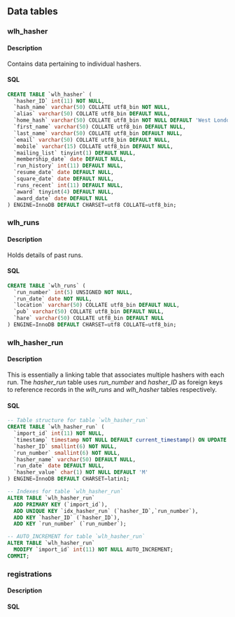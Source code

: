 


## Data tables

### wlh_hasher
#### Description
Contains data pertaining to individual hashers.
#### SQL
```SQL
CREATE TABLE `wlh_hasher` (
  `hasher_ID` int(11) NOT NULL,
  `hash_name` varchar(50) COLLATE utf8_bin NOT NULL,
  `alias` varchar(50) COLLATE utf8_bin DEFAULT NULL,
  `home_hash` varchar(50) COLLATE utf8_bin NOT NULL DEFAULT 'West London',
  `first_name` varchar(50) COLLATE utf8_bin DEFAULT NULL,
  `last_name` varchar(50) COLLATE utf8_bin DEFAULT NULL,
  `email` varchar(50) COLLATE utf8_bin DEFAULT NULL,
  `mobile` varchar(15) COLLATE utf8_bin DEFAULT NULL,
  `mailing_list` tinyint(1) DEFAULT NULL,
  `membership_date` date DEFAULT NULL,
  `run_history` int(11) DEFAULT NULL,
  `resume_date` date DEFAULT NULL,
  `square_date` date DEFAULT NULL,
  `runs_recent` int(11) DEFAULT NULL,
  `award` tinyint(4) DEFAULT NULL,
  `award_date` date DEFAULT NULL
) ENGINE=InnoDB DEFAULT CHARSET=utf8 COLLATE=utf8_bin;
```

### wlh_runs
#### Description
Holds details of past runs.

#### SQL
```SQL
CREATE TABLE `wlh_runs` (
  `run_number` int(5) UNSIGNED NOT NULL,
  `run_date` date NOT NULL,
  `location` varchar(50) COLLATE utf8_bin DEFAULT NULL,
  `pub` varchar(50) COLLATE utf8_bin DEFAULT NULL,
  `hare` varchar(50) COLLATE utf8_bin DEFAULT NULL
) ENGINE=InnoDB DEFAULT CHARSET=utf8 COLLATE=utf8_bin;
```
### wlh_hasher_run
#### Description
This is essentially a linking table that associates multiple hashers with each run.  The *hasher_run* table uses *run_number* and *hasher_ID* as foreign keys to reference records in the *wlh_runs* and *wlh_hasher* tables respectively.

#### SQL
```SQL
-- Table structure for table `wlh_hasher_run`
CREATE TABLE `wlh_hasher_run` (
  `import_id` int(11) NOT NULL,
  `timestamp` timestamp NOT NULL DEFAULT current_timestamp() ON UPDATE current_timestamp(),
  `hasher_ID` smallint(6) NOT NULL,
  `run_number` smallint(6) NOT NULL,
  `hasher_name` varchar(50) DEFAULT NULL,
  `run_date` date DEFAULT NULL,
  `hasher_value` char(1) NOT NULL DEFAULT 'M'
) ENGINE=InnoDB DEFAULT CHARSET=latin1;

-- Indexes for table `wlh_hasher_run`
ALTER TABLE `wlh_hasher_run`
  ADD PRIMARY KEY (`import_id`),
  ADD UNIQUE KEY `idx_hasher_run` (`hasher_ID`,`run_number`),
  ADD KEY `hasher_ID` (`hasher_ID`),
  ADD KEY `run_number` (`run_number`);

-- AUTO_INCREMENT for table `wlh_hasher_run`
ALTER TABLE `wlh_hasher_run`
  MODIFY `import_id` int(11) NOT NULL AUTO_INCREMENT;
COMMIT;

```
### registrations

#### Description

#### SQL
<!--stackedit_data:
eyJoaXN0b3J5IjpbMjAzNDAwOTA3Nyw3NjkwMDY5OTUsMTgxOT
Q0NjM2NV19
-->